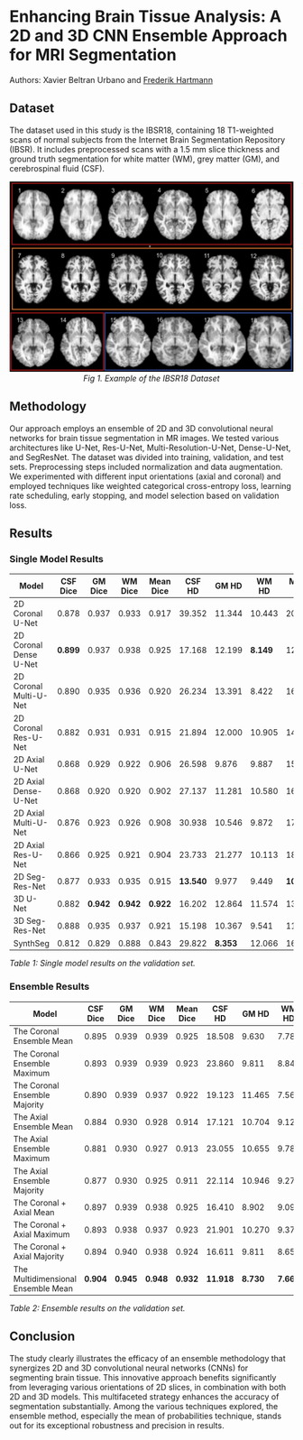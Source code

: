 # Enhancing Brain Tissue Analysis: A 2D and 3D CNN Ensemble Approach for MRI Segmentation
Authors: Xavier Beltran Urbano and [Frederik Hartmann](https://github.com/Frederik-Hartmann)

## Dataset
The dataset used in this study is the IBSR18, containing 18 T1-weighted scans of normal subjects from the Internet Brain Segmentation Repository (IBSR). It includes preprocessed scans with a 1.5 mm slice thickness and ground truth segmentation for white matter (WM), grey matter (GM), and cerebrospinal fluid (CSF).
<p align="center">
  <img src="img/ISBR18_Dataset.png" alt="Example of the IBSR18 Dataset" width="800"/>
  <br>
  <em>Fig 1. Example of the IBSR18 Dataset</em>
</p>

## Methodology
Our approach employs an ensemble of 2D and 3D convolutional neural networks for brain tissue segmentation in MR images. We tested various architectures like U-Net, Res-U-Net, Multi-Resolution-U-Net, Dense-U-Net, and SegResNet. The dataset was divided into training, validation, and test sets. Preprocessing steps included normalization and data augmentation. We experimented with different input orientations (axial and coronal) and employed techniques like weighted categorical cross-entropy loss, learning rate scheduling, early stopping, and model selection based on validation loss.

## Results
### Single Model Results
| Model                     | CSF Dice | GM Dice | WM Dice | Mean Dice | CSF HD | GM HD  | WM HD  | Mean HD |
|---------------------------|----------|---------|---------|-----------|--------|-------|--------|---------|
| 2D Coronal U-Net          | 0.878    | 0.937   | 0.933   | 0.917     | 39.352 | 11.344 | 10.443 | 20.380  |
| 2D Coronal Dense U-Net    | **0.899**| 0.937   | 0.938   | 0.925     | 17.168 | 12.199 |  **8.149** | 12.502  |
| 2D Coronal Multi-U-Net    | 0.890    | 0.935   | 0.936   | 0.920     | 26.234 | 13.391 |  8.422 | 16.016  |
| 2D Coronal Res-U-Net      | 0.882    | 0.931   | 0.931   | 0.915     | 21.894 | 12.000 | 10.905 | 14.933  |
| 2D Axial U-Net            | 0.868    | 0.929   | 0.922   | 0.906     | 26.598 |  9.876 |  9.887 | 15.454  |
| 2D Axial Dense-U-Net      | 0.868    | 0.920   | 0.920   | 0.902     | 27.137 | 11.281 | 10.580 | 16.333  |
| 2D Axial Multi-U-Net      | 0.876    | 0.923   | 0.926   | 0.908     | 30.938 | 10.546 |  9.872 | 17.119  |
| 2D Axial Res-U-Net        | 0.866    | 0.925   | 0.921   | 0.904     | 23.733 | 21.277 | 10.113 | 18.375  |
| 2D Seg-Res-Net            | 0.877    | 0.933   | 0.935   | 0.915     | **13.540** |  9.977 |  9.449 | **10.989**  |
| 3D U-Net                  | 0.882    | **0.942**| **0.942**| **0.922**| 16.202 | 12.864 | 11.574 | 13.486  |
| 3D Seg-Res-Net            | 0.888    | 0.935   | 0.937   | 0.921     | 15.198 | 10.367 |  9.541 | 11.702  |
| SynthSeg                  | 0.812    | 0.829   | 0.888   | 0.843     | 29.822 |  **8.353** | 12.066 | 16.747  |

*Table 1: Single model results on the validation set.*

### Ensemble Results

| Model                               | CSF Dice | GM Dice | WM Dice | Mean Dice | CSF HD | GM HD  | WM HD  | Mean HD |
|-------------------------------------|----------|---------|---------|-----------|--------|-------|--------|---------|
| The Coronal Ensemble Mean           | 0.895    | 0.939   | 0.939   | 0.925     | 18.508 | 9.630  | 7.783  | 11.974  |
| The Coronal Ensemble Maximum        | 0.893    | 0.939   | 0.939   | 0.923     | 23.860 | 9.811  | 8.843  | 14.171  |
| The Coronal Ensemble Majority       | 0.890    | 0.939   | 0.937   | 0.922     | 19.123 | 11.465 | 7.564  | 12.717  |
| The Axial Ensemble Mean             | 0.884    | 0.930   | 0.928   | 0.914     | 17.121 | 10.704 | 9.127  | 12.317  |
| The Axial Ensemble Maximum          | 0.881    | 0.930   | 0.927   | 0.913     | 23.055 | 10.655 | 9.782  | 14.498  |
| The Axial Ensemble Majority         | 0.877    | 0.930   | 0.925   | 0.911     | 22.114 | 10.946 | 9.277  | 14.112  |
| The Coronal + Axial Mean            | 0.897    | 0.939   | 0.938   | 0.925     | 16.410 | 8.902  | 9.095  | 11.469  |
| The Coronal + Axial Maximum         | 0.893    | 0.938   | 0.937   | 0.923     | 21.901 | 10.270 | 9.370  | 13.847  |
| The Coronal + Axial Majority        | 0.894    | 0.940   | 0.938   | 0.924     | 16.611 | 9.811  | 8.653  | 11.692  |
| The Multidimensional Ensemble Mean  | **0.904**    | **0.945**   | **0.948**   | **0.932**     | **11.918** | **8.730**  | **7.660**  | **9.436**   |

*Table 2: Ensemble results on the validation set.*

## Conclusion
The study clearly illustrates the efficacy of an ensemble methodology that synergizes 2D and 3D convolutional neural networks (CNNs) for segmenting brain tissue. This innovative approach benefits significantly from leveraging various orientations of 2D slices, in combination with both 2D and 3D models. This multifaceted strategy enhances the accuracy of segmentation substantially. Among the various techniques explored, the ensemble method, especially the mean of probabilities technique, stands out for its exceptional robustness and precision in results.